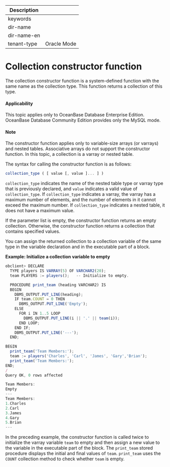 | Description   |                 |
|---------------|-----------------|
| keywords      |                 |
| dir-name      |                 |
| dir-name-en   |                 |
| tenant-type   | Oracle Mode     |

# Collection constructor function

The collection constructor function is a system-defined function with the same name as the collection type. This function returns a collection of this type.

  <main id="notice" >
    <h4>Applicability</h4>
    <p>This topic applies only to OceanBase Database Enterprise Edition. OceanBase Database Community Edition provides only the MySQL mode.
  </main>

<main id="notice" type='explain'>
  <h4>Note</h4>
  <p>The constructor function applies only to variable-size arrays (or varrays) and nested tables. Associative arrays do not support the constructor function. In this topic, a collection is a varray or nested table. </p>
</main>


The syntax for calling the constructor function is as follows:

```javascript
collection_type ( [ value [, value ]... ] )
```



`collection_type` indicates the name of the nested table type or varray type that is previously declared, and `value` indicates a valid value of `collection_type`. If `collection_type` indicates a varray, the varray has a maximum number of elements, and the number of elements in it cannot exceed the maximum number. If `collection_type` indicates a nested table, it does not have a maximum value.

If the parameter list is empty, the constructor function returns an empty collection. Otherwise, the constructor function returns a collection that contains specified values.

You can assign the returned collection to a collection variable of the same type in the variable declaration and in the executable part of a block.

**Example: Initialize a collection variable to empty**

```javascript
obclient> DECLARE
  TYPE players IS VARRAY(5) OF VARCHAR2(20);   
  team PLAYERS := players();   -- Initialize to empty.

  PROCEDURE print_team (heading VARCHAR2) IS
  BEGIN
    DBMS_OUTPUT.PUT_LINE(heading);
    IF team.COUNT = 0 THEN
      DBMS_OUTPUT.PUT_LINE('Empty');
    ELSE
      FOR i IN 1..5 LOOP
        DBMS_OUTPUT.PUT_LINE(i || '.' || team(i));
      END LOOP;
    END IF;
    DBMS_OUTPUT.PUT_LINE('---');
  END;

BEGIN
  print_team('Team Members:');
  team := players('Charles', 'Carl', 'James', 'Gary','Brian');
  print_team('Team Members:');
END;
/
Query OK, 0 rows affected

Team Members:
Empty
---
Team Members:
1.Charles
2.Carl
3.James
4.Gary
5.Brian
---
```



In the preceding example, the constructor function is called twice to initialize the varray variable `team` to empty and then assign a new value to the variable in the executable part of the block. The `print_team` stored procedure displays the initial and final values of `team`. `print_team` uses the `COUNT` collection method to check whether `team` is empty.
